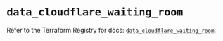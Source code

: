 # `data_cloudflare_waiting_room`

Refer to the Terraform Registry for docs: [`data_cloudflare_waiting_room`](https://registry.terraform.io/providers/cloudflare/cloudflare/5.7.1/docs/data-sources/waiting_room).
